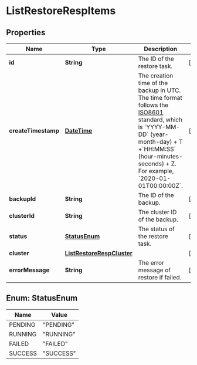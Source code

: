 
# ListRestoreRespItems

## Properties
Name | Type | Description | Notes
------------ | ------------- | ------------- | -------------
**id** | **String** | The ID of the restore task. |  [optional]
**createTimestamp** | [**DateTime**](DateTime.md) | The creation time of the backup in UTC.  The time format follows the [ISO8601](http://en.wikipedia.org/wiki/ISO_8601) standard, which is &#x60;YYYY-MM-DD&#x60; (year-month-day) + T +&#x60;HH:MM:SS&#x60; (hour-minutes-seconds) + Z. For example, &#x60;2020-01-01T00:00:00Z&#x60;. |  [optional]
**backupId** | **String** | The ID of the backup. |  [optional]
**clusterId** | **String** | The cluster ID of the backup. |  [optional]
**status** | [**StatusEnum**](#StatusEnum) | The status of the restore task. |  [optional]
**cluster** | [**ListRestoreRespCluster**](ListRestoreRespCluster.md) |  |  [optional]
**errorMessage** | **String** | The error message of restore if failed. |  [optional]


<a name="StatusEnum"></a>
## Enum: StatusEnum
Name | Value
---- | -----
PENDING | &quot;PENDING&quot;
RUNNING | &quot;RUNNING&quot;
FAILED | &quot;FAILED&quot;
SUCCESS | &quot;SUCCESS&quot;



